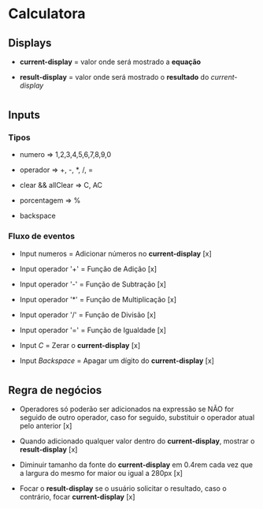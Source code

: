 # Calculatora
## Displays

- **current-display** = valor onde será mostrado a **equação**

- **result-display** = valor onde será mostrado o **resultado** do *current-display*
# 
## Inputs
### Tipos
- numero => 1,2,3,4,5,6,7,8,9,0 

- operador => +, -, *, /, =

- clear && allClear => C, AC

- porcentagem => %

- backspace

### Fluxo de eventos
- Input numeros = Adicionar números no **current-display** [x]

- Input operador '+' = Função de Adição [x]

- Input operador '-' = Função de Subtração [x]

- Input operador '*' = Função de Multiplicação [x]

- Input operador '/' = Função de Divisão [x]

- Input operador '=' = Função de Igualdade [x]

- Input *C* = Zerar o **current-display** [x]

- Input *Backspace* = Apagar um dígito do **current-display** [x]
# 
## Regra de negócios

- Operadores só poderão ser adicionados na expressão se NÃO for seguido de outro operador, caso for seguido, substituir o operador atual pelo anterior [x]

- Quando adicionado qualquer valor dentro do **current-display**, mostrar o **result-display** [x]

- Diminuir tamanho da fonte do **current-display** em 0.4rem cada vez que a largura do mesmo for maior ou igual a 280px [x]

- Focar o **result-display** se o usuário solicitar o resultado, caso o contrário, focar **current-display** [x]